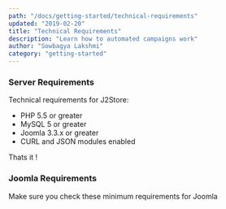 ```yaml
---
path: "/docs/getting-started/technical-requirements"
updated: "2019-02-20"
title: "Technical Requirements"
description: "Learn how to automated campaigns work"
author: "Sowbagya Lakshmi"
category: "getting-started"
---
```

### Server Requirements
Technical requirements for J2Store:

* PHP 5.5 or greater
* MySQL 5 or greater
* Joomla 3.3.x or greater
* CURL and JSON modules enabled

Thats it !

### Joomla Requirements

Make sure you check these <link-text url="https://docs.joomla.org/Technical_requirements" target="_blank" rel="noopener">minimum requirements for Joomla</link-text>
